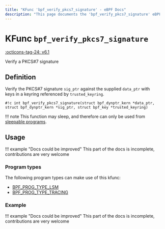 ```yaml
---
title: "KFunc 'bpf_verify_pkcs7_signature' - eBPF Docs"
description: "This page documents the 'bpf_verify_pkcs7_signature' eBPF kfunc, including its defintion, usage, program types that can use it, and examples."
---
```

# KFunc `bpf_verify_pkcs7_signature`

<!-- [FEATURE_TAG](bpf_verify_pkcs7_signature) -->
[:octicons-tag-24: v6.1](https://github.com/torvalds/linux/commit/865b0566d8f1a0c3937e5eb4bd6ba4ef03e7e98c)
<!-- [/FEATURE_TAG] -->

Verify a PKCS#7 signature

## Definition

Verify the PKCS#7 signature `sig_ptr` against the supplied `data_ptr` with keys in a keyring referenced by `trusted_keyring`.

<!-- [KFUNC_DEF] -->
`#!c int bpf_verify_pkcs7_signature(struct bpf_dynptr_kern *data_ptr, struct bpf_dynptr_kern *sig_ptr, struct bpf_key *trusted_keyring)`

!!! note
    This function may sleep, and therefore can only be used from [sleepable programs](../../syscall/BPF_PROG_LOAD/#bpf_f_sleepable).
<!-- [/KFUNC_DEF] -->

## Usage

!!! example "Docs could be improved"
    This part of the docs is incomplete, contributions are very welcome

### Program types

The following program types can make use of this kfunc:

<!-- [KFUNC_PROG_REF] -->
- [BPF_PROG_TYPE_LSM](../program-type/BPF_PROG_TYPE_LSM.md)
- [BPF_PROG_TYPE_TRACING](../program-type/BPF_PROG_TYPE_TRACING.md)
<!-- [/KFUNC_PROG_REF] -->

### Example

!!! example "Docs could be improved"
    This part of the docs is incomplete, contributions are very welcome

